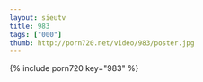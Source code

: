 ```yaml
--- 
layout: sieutv
title: 983
tags: ["000"]
thumb: http://porn720.net/video/983/poster.jpg
---
```

{% include porn720 key="983" %} 
